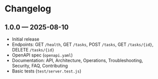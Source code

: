 # Changelog

## 1.0.0 — 2025-08-10
- Initial release
- Endpoints: GET `/health`, GET `/tasks`, POST `/tasks`, GET `/tasks/{id}`, DELETE `/tasks/{id}`
- OpenAPI spec (`openapi.yaml`)
- Documentation: API, Architecture, Operations, Troubleshooting, Security, FAQ, Contributing
- Basic tests (`test/server.test.js`)

